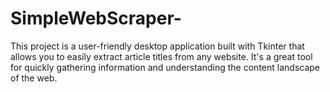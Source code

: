 # SimpleWebScraper-
This project is a user-friendly desktop application built with Tkinter that allows you to easily extract article titles from any website.  It's a great tool for quickly gathering information and understanding the content landscape of the web.
